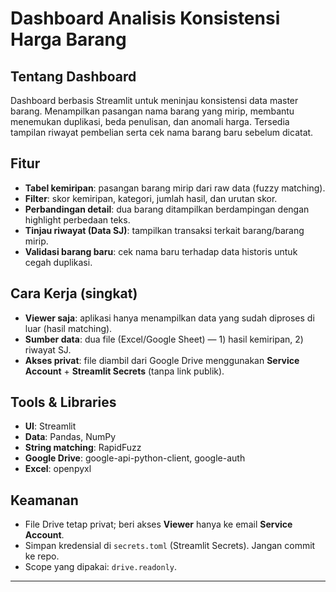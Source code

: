 # Dashboard Analisis Konsistensi Harga Barang

## Tentang Dashboard

Dashboard berbasis Streamlit untuk meninjau konsistensi data master barang. Menampilkan pasangan nama barang yang mirip, membantu menemukan duplikasi, beda penulisan, dan anomali harga. Tersedia tampilan riwayat pembelian serta cek nama barang baru sebelum dicatat.

## Fitur

* **Tabel kemiripan**: pasangan barang mirip dari raw data (fuzzy matching).
* **Filter**: skor kemiripan, kategori, jumlah hasil, dan urutan skor.
* **Perbandingan detail**: dua barang ditampilkan berdampingan dengan highlight perbedaan teks.
* **Tinjau riwayat (Data SJ)**: tampilkan transaksi terkait barang/barang mirip.
* **Validasi barang baru**: cek nama baru terhadap data historis untuk cegah duplikasi.

## Cara Kerja (singkat)

* **Viewer saja**: aplikasi hanya menampilkan data yang sudah diproses di luar (hasil matching).
* **Sumber data**: dua file (Excel/Google Sheet) — 1) hasil kemiripan, 2) riwayat SJ.
* **Akses privat**: file diambil dari Google Drive menggunakan **Service Account** + **Streamlit Secrets** (tanpa link publik).

## Tools & Libraries

* **UI**: Streamlit
* **Data**: Pandas, NumPy
* **String matching**: RapidFuzz
* **Google Drive**: google-api-python-client, google-auth
* **Excel**: openpyxl

## Keamanan

* File Drive tetap privat; beri akses **Viewer** hanya ke email **Service Account**.
* Simpan kredensial di `secrets.toml` (Streamlit Secrets). Jangan commit ke repo.
* Scope yang dipakai: `drive.readonly`.

---